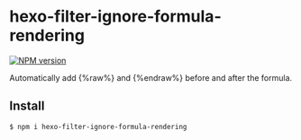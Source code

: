 # hexo-filter-ignore-formula-rendering

[![NPM version](https://badge.fury.io/js/hexo-filter-ignore-formula-rendering.svg)](https://www.npmjs.com/package/hexo-filter-ignore-formula-rendering)

Automatically add {%raw%} and {%endraw%} before and after the formula.

## Install

``` bash
$ npm i hexo-filter-ignore-formula-rendering
```
